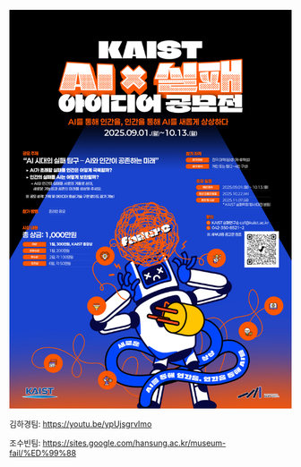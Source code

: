 ![logo](./안내서.jpg)


김하경팀:
https://youtu.be/ypUjsgrvImo

조수빈팀:
https://sites.google.com/hansung.ac.kr/museum-fail/%ED%99%88 
